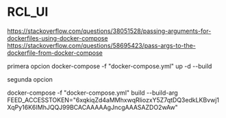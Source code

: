 # RCL_UI

https://stackoverflow.com/questions/38051528/passing-arguments-for-dockerfiles-using-docker-compose
https://stackoverflow.com/questions/58695423/pass-args-to-the-dockerfile-from-docker-compose

primera opcion
docker-compose -f "docker-compose.yml" up -d --build

segunda opcion

docker-compose -f "docker-compose.yml" build --build-arg FEED_ACCESSTOKEN="6xqkiqZd4aMMhxwqRliozxY5Z7qtDQ3edkLKBvwj1XqPy16K6IMhJQQJ99BCACAAAAAgJncgAAASAZDO2wAw"